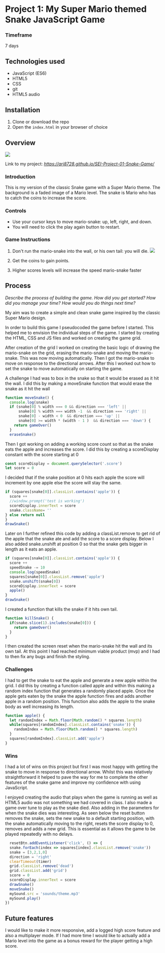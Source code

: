 
# Project 1: My Super Mario themed Snake JavaScript Game

### Timeframe
7 days

## Technologies used

* JavaScript (ES6)
* HTML5
* CSS
* git
* HTML5 audio

## Installation

1. Clone or download the repo
2. Open the `index.html` in your browser of choice

## Overview

![](https://user-images.githubusercontent.com/43292507/55616000-bc6dec00-5788-11e9-9310-2ae613f402c6.png)




Link to my project:
_https://arj8728.github.io/SEI-Project-01-Snake-Game/_

### Introduction

This is my version of the classic Snake game with a Super Mario theme. The background is a faded image of a Mario level. The snake is Mario who has to catch the coins to increase the score.

### Controls

* Use your cursor keys to move mario-snake: up, left, right, and down.
* You will need to click the play again button to restart.

### Game Instructions
1. Don't run the mario-snake into the wall, or his own tail: you will die.
![](https://user-images.githubusercontent.com/43292507/55616820-9a756900-578a-11e9-8d05-9c52f7d9931d.png)

2.  Get the coins to gain points.

3.  Higher scores levels will increase the speed mario-snake faster

## Process
_Describe the process of building the game. How did you get started? How did you manage your time? How would you do things next time?_

My aim was to create a simple and clean snake game inspired by the classic Super Mario design.

In order to build this game I pseudocoded the game before I started. This helped me to envision the individual steps of the game. I started by creating the HTML, CSS and JS files and worked on creating the game grid.

After creation of the grid I worked on creating the basic logic of drawing the mario-snake on the grid, erasing the mario-snake and moving the mario-snake. This was now moving automatically. Then I got the mario-snake to move on response to the directional arrows. After this I worked out how to set the snake to move automatically on starting the game.



A challenge I had was to box in the snake so that it would be erased as it hit the wall. I did this by making a moveSnake function that would erase the snake as it hit the wall

```javascript
function moveSnake() {
  console.log(snake)
  if (snake[0] % width === 0 && direction === 'left' ||
      snake[0] % width === width -1  && direction === 'right' ||
      snake[0] - width < 0  && direction === 'up' ||
      snake[0] >= width * (width - 1 )  && direction === 'down') {
    return gameOver()
  }
  eraseSnake()

  ```

  Then I got working on adding a working score count so that as the snake eats the apple and increases the score. I did this by creating a scoreDisplay constant with the score starting at 0

  ```JavaScript
  const scoreDisplay = document.querySelector('.score')
  let score = 0
  ```

I decided that if the snake position at 0 hits each apple the score will increment by one apple else the score will stay the same.
  ```JavaScript
  if (squares[snake[0]].classList.contains('apple')) {
    score ++
    //window.prompt('test is working')
    scoreDisplay.innerText = score
    snake.className= ''
  } else return null
}
drawSnake()
  ```

Later on I further refined this code by adding a classList.remove to get rid of the apple that the snake ate and add the score to a score display. Below I also added snake.unshift at position 0 so that the snake gets bigger in length as it eats an apple.

```javascript
if (squares[snake[0]].classList.contains('apple')) {
  score ++
  speedSnake -= 10
  console.log(speedSnake)
  squares[snake[0]].classList.remove('apple')
  snake.unshift(snake[0])
  scoreDisplay.innerText = score
  apple()
}
drawSnake()
```

 I created a function that kills the snake if it hits own tail.

```javascript
function killSnake() {
  if(snake.slice(1).includes(snake[0])) {
    return gameOver()
  }
}
```
I then created the screen reset when the mario-snake hit the wall and its own tail.
 At this point I had reached minimum viable product (mvp) and I had to then fix any bugs and finish the styling.

### Challenges

I had to get the snake to eat the apple and generate a new apple within the grid.
I did this by creating a function called apple and within this making a random index function that generates a randomly placed apple. Once the apple gets eaten by the snake the apple function fires and adds another apple in a random position. This function also adds the apple to the snake body as well increasing its length.

```javascript
function apple() {
  let randomIndex = Math.floor(Math.random() * squares.length)
  while(squares[randomIndex].classList.contains('snake')) {
    randomIndex = Math.floor(Math.random() * squares.length)
  }
  squares[randomIndex].classList.add('apple')
}
```


### Wins
I had a lot of wins on this project but first I was most happy with getting the snake to move in response to directional arrow. Whilst this was relatively straightforward it helped to pave the way for me to complete the other features of the snake game and improve my confidence with using JavaScript.

I enjoyed creating the audio that plays when the game is running as well as HTML5 audio was not something we had covered in class. I also made a game over tune to play as the snake died. Also adding in the parameters for when the snake dies was interesting. As seen below the reset button removes the snake, sets the new snake to a default starting position, with the snake automatically moving to the right, resets the score display to 0, removes and adds a new grid. This is essential as it allows the game to be played repeatedly with no delays.

```JavaScript
  resetBtn.addEventListener('click', () => {
  snake.forEach(index => squares[index].classList.remove('snake'))
  snake = [3,2,1,0]
  direction = 'right'
  clearTimeout(timer)
  grid.classList.remove('dead')
  grid.classList.add('grid')
  score = 0
  scoreDisplay.innerText = score
  drawSnake()
  moveSnake()
  mySound.src = 'sounds/theme.mp3'
  mySound.play()
})
```


## Future features
I would like to make it more responsive, add a logged high score feature and also a multiplayer mode. If I had more time I would like to actually add a Mario level into the game as a bonus reward for the player getting a high score.
